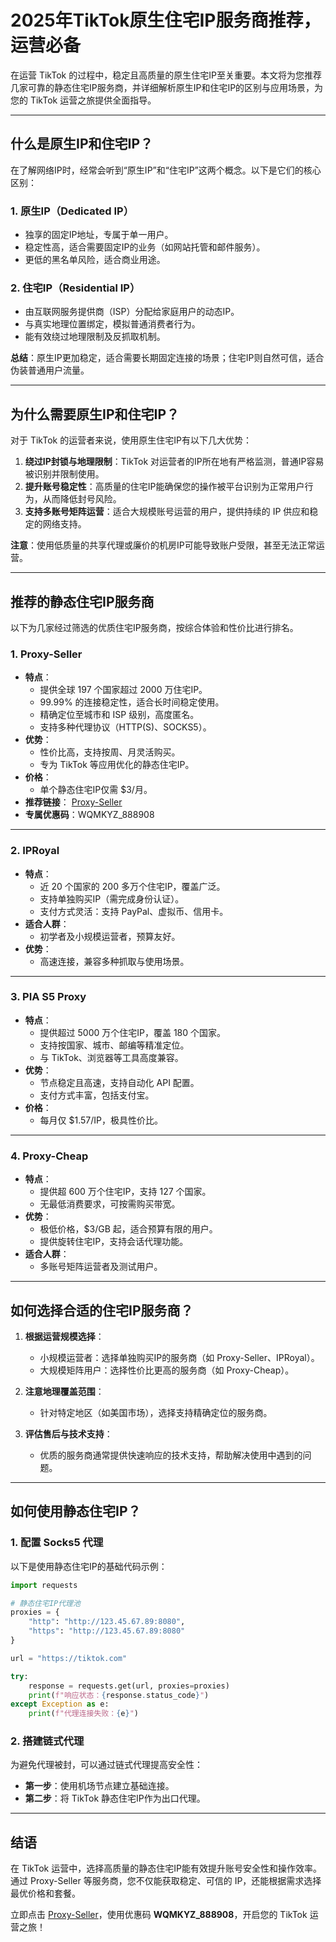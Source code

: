 
# **2025年TikTok原生住宅IP服务商推荐，运营必备**

在运营 TikTok 的过程中，稳定且高质量的原生住宅IP至关重要。本文将为您推荐几家可靠的静态住宅IP服务商，并详细解析原生IP和住宅IP的区别与应用场景，为您的 TikTok 运营之旅提供全面指导。

---

## **什么是原生IP和住宅IP？**

在了解网络IP时，经常会听到“原生IP”和“住宅IP”这两个概念。以下是它们的核心区别：

### **1. 原生IP（Dedicated IP）**
- 独享的固定IP地址，专属于单一用户。
- 稳定性高，适合需要固定IP的业务（如网站托管和邮件服务）。
- 更低的黑名单风险，适合商业用途。

### **2. 住宅IP（Residential IP）**
- 由互联网服务提供商（ISP）分配给家庭用户的动态IP。
- 与真实地理位置绑定，模拟普通消费者行为。
- 能有效绕过地理限制及反抓取机制。

**总结**：原生IP更加稳定，适合需要长期固定连接的场景；住宅IP则自然可信，适合伪装普通用户流量。

---

## **为什么需要原生IP和住宅IP？**

对于 TikTok 的运营者来说，使用原生住宅IP有以下几大优势：

1. **绕过IP封锁与地理限制**：TikTok 对运营者的IP所在地有严格监测，普通IP容易被识别并限制使用。
2. **提升账号稳定性**：高质量的住宅IP能确保您的操作被平台识别为正常用户行为，从而降低封号风险。
3. **支持多账号矩阵运营**：适合大规模账号运营的用户，提供持续的 IP 供应和稳定的网络支持。

**注意**：使用低质量的共享代理或廉价的机房IP可能导致账户受限，甚至无法正常运营。

---

## **推荐的静态住宅IP服务商**

以下为几家经过筛选的优质住宅IP服务商，按综合体验和性价比进行排名。

### **1. Proxy-Seller**
- **特点**：
  - 提供全球 197 个国家超过 2000 万住宅IP。
  - 99.99% 的连接稳定性，适合长时间稳定使用。
  - 精确定位至城市和 ISP 级别，高度匿名。
  - 支持多种代理协议（HTTP(S)、SOCKS5）。
- **优势**：
  - 性价比高，支持按周、月灵活购买。
  - 专为 TikTok 等应用优化的静态住宅IP。
- **价格**：
  - 单个静态住宅IP仅需 $3/月。
- **推荐链接**： [Proxy-Seller](https://bit.ly/proxy-seller-coupon)
- **专属优惠码**：WQMKYZ_888908

---

### **2. IPRoyal**
- **特点**：
  - 近 20 个国家的 200 多万个住宅IP，覆盖广泛。
  - 支持单独购买IP（需完成身份认证）。
  - 支付方式灵活：支持 PayPal、虚拟币、信用卡。
- **适合人群**：
  - 初学者及小规模运营者，预算友好。
- **优势**：
  - 高速连接，兼容多种抓取与使用场景。


---

### **3. PIA S5 Proxy**
- **特点**：
  - 提供超过 5000 万个住宅IP，覆盖 180 个国家。
  - 支持按国家、城市、邮编等精准定位。
  - 与 TikTok、浏览器等工具高度兼容。
- **优势**：
  - 节点稳定且高速，支持自动化 API 配置。
  - 支付方式丰富，包括支付宝。
- **价格**：
  - 每月仅 $1.57/IP，极具性价比。

---

### **4. Proxy-Cheap**
- **特点**：
  - 提供超 600 万个住宅IP，支持 127 个国家。
  - 无最低消费要求，可按需购买带宽。
- **优势**：
  - 极低价格，$3/GB 起，适合预算有限的用户。
  - 提供旋转住宅IP，支持会话代理功能。
- **适合人群**：
  - 多账号矩阵运营者及测试用户。

---

## **如何选择合适的住宅IP服务商？**

1. **根据运营规模选择**：
   - 小规模运营者：选择单独购买IP的服务商（如 Proxy-Seller、IPRoyal）。
   - 大规模矩阵用户：选择性价比更高的服务商（如 Proxy-Cheap）。

2. **注意地理覆盖范围**：
   - 针对特定地区（如美国市场），选择支持精确定位的服务商。

3. **评估售后与技术支持**：
   - 优质的服务商通常提供快速响应的技术支持，帮助解决使用中遇到的问题。

---

## **如何使用静态住宅IP？**

### **1. 配置 Socks5 代理**
以下是使用静态住宅IP的基础代码示例：

```python
import requests

# 静态住宅IP代理池
proxies = {
    "http": "http://123.45.67.89:8080",
    "https": "http://123.45.67.89:8080"
}

url = "https://tiktok.com"

try:
    response = requests.get(url, proxies=proxies)
    print(f"响应状态：{response.status_code}")
except Exception as e:
    print(f"代理连接失败：{e}")
```

### **2. 搭建链式代理**
为避免代理被封，可以通过链式代理提高安全性：
- **第一步**：使用机场节点建立基础连接。
- **第二步**：将 TikTok 静态住宅IP作为出口代理。

---

## **结语**

在 TikTok 运营中，选择高质量的静态住宅IP能有效提升账号安全性和操作效率。通过 Proxy-Seller 等服务商，您不仅能获取稳定、可信的 IP，还能根据需求选择最优价格和套餐。

立即点击 [Proxy-Seller](https://bit.ly/proxy-seller-coupon)，使用优惠码 **WQMKYZ_888908**，开启您的 TikTok 运营之旅！
